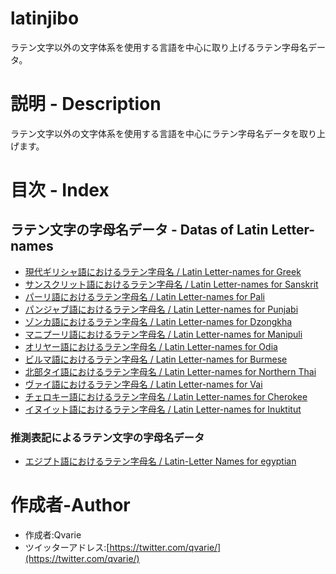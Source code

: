 # latinjibo
ラテン文字以外の文字体系を使用する言語を中心に取り上げるラテン字母名データ。

# 説明 - Description
ラテン文字以外の文字体系を使用する言語を中心にラテン字母名データを取り上げます。

# 目次 - Index
## ラテン文字の字母名データ - Datas of Latin Letter-names
* [現代ギリシャ語におけるラテン字母名 / Latin Letter-names for Greek](https://github.com/qvarie/qvalphabet/blob/master/latinjibo/latinalpha_el.txt)
* [サンスクリット語におけるラテン字母名 / Latin Letter-names for Sanskrit](https://github.com/qvarie/qvalphabet/blob/master/latinjibo/latinalpha_sa.txt)
* [パーリ語におけるラテン字母名 / Latin Letter-names for Pali](https://github.com/qvarie/qvalphabet/blob/master/latinjibo/latinalpha_pi.txt)
* [パンジャブ語におけるラテン字母名 / Latin Letter-names for Punjabi](https://github.com/qvarie/qvalphabet/blob/master/latinjibo/latinalpha_pa.txt)
* [ゾンカ語におけるラテン字母名 / Latin Letter-names for Dzongkha](https://github.com/qvarie/qvalphabet/blob/master/latinjibo/latinalpha_dz.txt)
* [マニプーリ語におけるラテン字母名 / Latin Letter-names for Manipuli](https://github.com/qvarie/qvalphabet/blob/master/latinjibo/latinalpha_mni.txt)
* [オリヤー語におけるラテン字母名 / Latin Letter-names for Odia](https://github.com/qvarie/qvalphabet/blob/master/latinjibo/latinalpha_or.txt)
* [ビルマ語におけるラテン字母名 / Latin Letter-names for Burmese](https://github.com/qvarie/qvalphabet/blob/master/latinjibo/latinalpha_my.txt)
* [北部タイ語におけるラテン字母名 / Latin Letter-names for Northern Thai](https://github.com/qvarie/qvalphabet/blob/master/latinjibo/latinalpha_nod.txt)
* [ヴァイ語におけるラテン字母名 / Latin Letter-names for Vai](https://github.com/qvarie/qvalphabet/blob/master//latinjibo/latinalpha_vai.txt)
* [チェロキー語におけるラテン字母名 / Latin Letter-names for Cherokee](https://github.com/qvarie/qvalphabet/blob/master/latinjibo/latinalpha_chr.txt)
* [イヌイット語におけるラテン字母名 / Latin Letter-names for Inuktitut](https://github.com/qvarie/qvalphabet/blob/master/latinjibo/latinalpha_iu.txt)
### 推測表記によるラテン文字の字母名データ
* [エジプト語におけるラテン字母名 / Latin-Letter Names for egyptian](https://github.com/qvarie/qvalphabet/blob/master/latinjibo/latinalpha_egy.txt)

# 作成者-Author

* 作成者:Qvarie
* ツイッターアドレス:[https://twitter.com/qvarie/](https://twitter.com/qvarie/)
